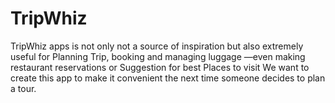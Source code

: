 # TripWhiz

 TripWhiz apps is not only not a source of inspiration but also extremely useful for Planning Trip, booking and managing luggage —even making restaurant reservations or Suggestion for best Places to visit We want to create this app to make it convenient the next time someone decides to plan a tour. 

